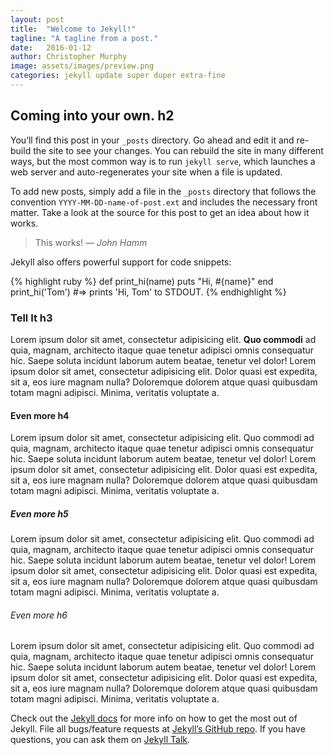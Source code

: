 ```yaml
---
layout: post
title:  "Welcome to Jekyll!"
tagline: "A tagline from a post."
date:   2016-01-12
author: Christopher Murphy
image: assets/images/preview.png
categories: jekyll update super duper extra-fine
---
```

## Coming into your own. h2
You’ll find this post in your `_posts` directory. Go ahead and edit it and re-build the site to see your changes. You can rebuild the site in many different ways, but the most common way is to run `jekyll serve`, which launches a web server and auto-regenerates your site when a file is updated.

To add new posts, simply add a file in the `_posts` directory that follows the convention `YYYY-MM-DD-name-of-post.ext` and includes the necessary front matter. Take a look at the source for this post to get an idea about how it works.

> This works!
<cite>&mdash; John Hamm</cite>

Jekyll also offers powerful support for code snippets:

{% highlight ruby %}
def print_hi(name)
  puts "Hi, #{name}"
end
print_hi('Tom')
#=> prints 'Hi, Tom' to STDOUT.
{% endhighlight %}

### Tell It h3
Lorem ipsum dolor sit amet, consectetur adipisicing elit. **Quo commodi** ad quia, magnam, architecto itaque quae tenetur adipisci omnis consequatur hic. Saepe soluta incidunt laborum autem beatae, tenetur vel dolor! Lorem ipsum dolor sit amet, consectetur adipisicing elit. Dolor quasi est expedita, sit a, eos iure magnam nulla? Doloremque dolorem atque quasi quibusdam totam magni adipisci. Minima, veritatis voluptate a.

#### Even more h4
Lorem ipsum dolor sit amet, consectetur adipisicing elit. Quo commodi ad quia, magnam, architecto itaque quae tenetur adipisci omnis consequatur hic. Saepe soluta incidunt laborum autem beatae, tenetur vel dolor! Lorem ipsum dolor sit amet, consectetur adipisicing elit. Dolor quasi est expedita, sit a, eos iure magnam nulla? Doloremque dolorem atque quasi quibusdam totam magni adipisci. Minima, veritatis voluptate a.

##### Even more h5
Lorem ipsum dolor sit amet, consectetur adipisicing elit. Quo commodi ad quia, magnam, architecto itaque quae tenetur adipisci omnis consequatur hic. Saepe soluta incidunt laborum autem beatae, tenetur vel dolor! Lorem ipsum dolor sit amet, consectetur adipisicing elit. Dolor quasi est expedita, sit a, eos iure magnam nulla? Doloremque dolorem atque quasi quibusdam totam magni adipisci. Minima, veritatis voluptate a.

###### Even more h6
Lorem ipsum dolor sit amet, consectetur adipisicing elit. Quo commodi ad quia, magnam, architecto itaque quae tenetur adipisci omnis consequatur hic. Saepe soluta incidunt laborum autem beatae, tenetur vel dolor! Lorem ipsum dolor sit amet, consectetur adipisicing elit. Dolor quasi est expedita, sit a, eos iure magnam nulla? Doloremque dolorem atque quasi quibusdam totam magni adipisci. Minima, veritatis voluptate a.

Check out the [Jekyll docs][jekyll-docs] for more info on how to get the most out of Jekyll. File all bugs/feature requests at [Jekyll’s GitHub repo][jekyll-gh]. If you have questions, you can ask them on [Jekyll Talk][jekyll-talk].

[jekyll-docs]: http://jekyllrb.com/docs/home
[jekyll-gh]:   https://github.com/jekyll/jekyll
[jekyll-talk]: https://talk.jekyllrb.com/